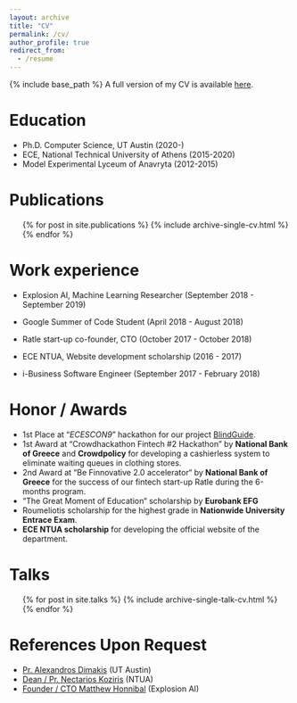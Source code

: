```yaml
---
layout: archive
title: "CV"
permalink: /cv/
author_profile: true
redirect_from:
  - /resume
---
```


{% include base_path %}
A full version of my CV is available [here](https://drive.google.com/file/d/1C12i0cmbvYbmy1w3mDiAPCpKmPwPS4N4/view?usp=sharing).


Education
======
* Ph.D. Computer Science, UT Austin (2020-)
* ECE, National Technical University of Athens (2015-2020)
* Model Experimental Lyceum of Anavryta (2012-2015)


Publications
======
  <ul>{% for post in site.publications %}
    {% include archive-single-cv.html %}
  {% endfor %}</ul>


Work experience
======
* Explosion AI, Machine Learning Researcher (September 2018 - September 2019)

* Google Summer of Code Student (April 2018 - August 2018)

* Ratle start-up co-founder, CTO (October 2017 - October 2018)

* ECE NTUA, Website development scholarship (2016 - 2017)

* i-Business Software Engineer (September 2017 - February 2018)


Honor / Awards
======
* 1st Place at “*ECESCON9*” hackathon for our project [BlindGuide](https://www.youtube.com/watch?v=-4ME7QLKkX8).
* 1st Award at “Crowdhackathon Fintech #2 Hackathon” by **National Bank of Greece** and **Crowdpolicy** for developing a cashierless system to eliminate waiting queues in clothing stores.
* 2nd Award at “Be Finnovative 2.0 accelerator“ by **National Bank of Greece** for the success of our fintech start-up Ratle during the 6-months program.
* “The Great Moment of Education“ scholarship by **Eurobank EFG**
* Roumeliotis scholarship for the highest grade in **Nationwide University Entrace Exam**.
* **ECE NTUA scholarship** for developing the official website of the department.



Talks
======
  <ul>{% for post in site.talks %}
    {% include archive-single-talk-cv.html %}
  {% endfor %}</ul>

References Upon Request
======
* [Pr. Alexandros Dimakis](https://users.ece.utexas.edu/~dimakis/) (UT Austin)
* [Dean / Pr. Nectarios Koziris](http://www.cslab.ntua.gr/~nkoziris/) (NTUA)
* [Founder / CTO Matthew Honnibal](https://twitter.com/honnibal?lang=en) (Explosion AI)
